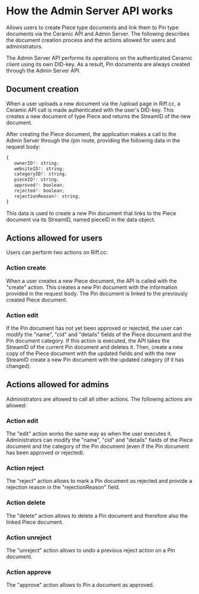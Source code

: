 # How the Admin Server API works

Allows users to create Piece type documents and link them to Pin type documents via the Ceramic API and Admin Server. The following describes the document creation process and the actions allowed for users and administrators.

The Admin Server API performs its operations on the authenticated Ceramic client using its own DID-key. As a result, Pin documents are always created through the Admin Server API.

## Document creation
When a user uploads a new document via the /upload page in Riff.cc, a Ceramic API call is made authenticated with the user's DID-key. This creates a new document of type Piece and returns the StreamID of the new document.

After creating the Piece document, the application makes a call to the Admin Server through the /pin route, providing the following data in the request body:

```javascript
{
   ownerID?: string;
   websiteID?: string;
   categoryID?: string;
   pieceID?: string;
   approved?: boolean;
   rejected?: boolean;
   rejectionReason?: string;
}
```

This data is used to create a new Pin document that links to the Piece document via its StreamID, named pieceID in the data object.

## Actions allowed for users
Users can perform two actions on Riff.cc:

### Action **create**
When a user creates a new Piece document, the API is called with the "create" action. This creates a new Pin document with the information provided in the request body. The Pin document is linked to the previously created Piece document.

### Action **edit**
If the Pin document has not yet been approved or rejected, the user can modify the "name", "cid" and "details" fields of the Piece document and the Pin document category. If this action is executed, the API takes the StreamID of the current Pin document and deletes it. Then, create a new copy of the Piece document with the updated fields and with the new StreamID create a new Pin document with the updated category (if it has changed).

## Actions allowed for admins
Administrators are allowed to call all other actions. The following actions are allowed:

### Action **edit**
The "edit" action works the same way as when the user executes it. Administrators can modify the "name", "cid" and "details" fields of the Piece document and the category of the Pin document (even if the Pin document has been approved or rejected).

### Action **reject**
The "reject" action allows to mark a Pin document as rejected and provide a rejection reason in the "rejectionReason" field.

### Action **delete**
The "delete" action allows to delete a Pin document and therefore also the linked Piece document.

### Action **unreject**
The "unreject" action allows to undo a previous reject action on a Pin document.

### Action **approve**
The "approve" action allows to Pin a document as approved.
